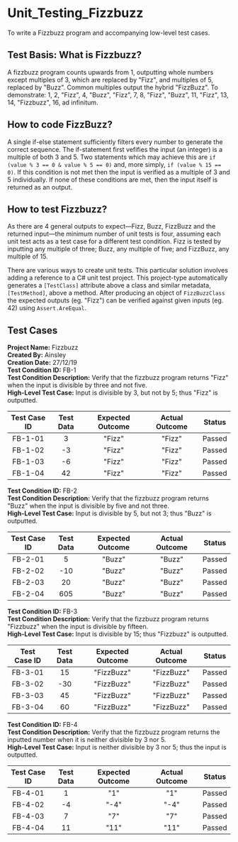 # Unit_Testing_Fizzbuzz
To write a Fizzbuzz program and accompanying low-level test cases.

## Test Basis: What is Fizzbuzz?
A fizzbuzz program counts upwards from 1, outputting whole numbers except multiples of 3, which are replaced by "Fizz", and multiples of 5, replaced by "Buzz". Common multiples output the hybrid "FizzBuzz". To demonstrate: 1, 2, "Fizz", 4, "Buzz", "Fizz", 7, 8, "Fizz", "Buzz", 11, "Fizz", 13, 14, "Fizzbuzz", 16, ad infinitum.

## How to code FizzBuzz?
A single if-else statement sufficiently filters every number to generate the correct sequence. The if-statement first vefifies the input (an integer) is a multiple of both 3 and 5. Two statements which may achieve this are `if (value % 3 == 0 & value % 5 == 0)` and, more simply, `if (value % 15 == 0)`. If this condition is not met then the input is verified as a multiple of 3 and 5 individually. If none of these conditions are met, then the input itself is returned as an output.

## How to test Fizzbuzz?
As there are 4 general outputs to expect—Fizz, Buzz, FizzBuzz and the returned input—the minimum number of unit tests is four, assuming each unit test acts as a test case for a different test condition. Fizz is tested by inputting any multiple of three; Buzz, any multiple of five; and FizzBuzz, any multiple of 15.

There are various ways to create unit tests. This particular solution involves adding a reference to a C# unit test project. This project-type automatically generates a `[TestClass]` attribute above a class and similar metadata, `[TestMethod]`, above a method. After producing an object of `FizzBuzzClass` the expected outputs (eg. "Fizz") can be verified against given inputs (eg. 42) using `Assert.AreEqual`.

## Test Cases
**Project Name:** Fizzbuzz  
**Created By:** Ainsley  
**Creation Date:** 27/12/19  
**Test Condition ID:** FB-1  
**Test Condition Description:** Verify that the fizzbuzz program returns "Fizz" when the input is divisible by three and not five.  
**High-Level Test Case:** Input is divisible by 3, but not by 5; thus "Fizz" is outputted.

|Test Case ID|Test Data|Expected Outcome|Actual Outcome|Status|
|:----------:|:-------:|:--------------:|:------------:|:----:|
|FB-1-01     |3        |"Fizz"          |"Fizz"        |Passed|
|FB-1-02     |-3       |"Fizz"          |"Fizz"        |Passed|
|FB-1-03     |-6       |"Fizz"          |"Fizz"        |Passed|
|FB-1-04     |42       |"Fizz"          |"Fizz"        |Passed|

**Test Condition ID:** FB-2  
**Test Condition Description:** Verify that the fizzbuzz program returns "Buzz" when the input is divisible by five and not three.  
**High-Level Test Case:** Input is divisible by 5, but not 3; thus "Buzz" is outputted.

|Test Case ID|Test Data|Expected Outcome|Actual Outcome|Status|
|:----------:|:-------:|:--------------:|:------------:|:----:|
|FB-2-01     |5        |"Buzz"          |"Buzz"        |Passed|
|FB-2-02     |-10      |"Buzz"          |"Buzz"        |Passed|
|FB-2-03     |20       |"Buzz"      |"Buzz"    |Passed|
|FB-2-04     |605      |"Buzz"            |"Buzz"          |Passed|

**Test Condition ID:** FB-3  
**Test Condition Description:** Verify that the fizzbuzz program returns "Fizzbuzz" when the input is divisible by fifteen.  
**High-Level Test Case:** Input is divisible by 15; thus "Fizzbuzz" is outputted.

|Test Case ID|Test Data|Expected Outcome|Actual Outcome|Status|
|:----------:|:-------:|:--------------:|:------------:|:----:|
|FB-3-01     |15       |"FizzBuzz"      |"FizzBuzz"    |Passed|
|FB-3-02     |-30      |"FizzBuzz"          |"FizzBuzz"        |Passed|
|FB-3-03     |45       |"FizzBuzz"      |"FizzBuzz"    |Passed|
|FB-3-04     |60       |"FizzBuzz"            |"FizzBuzz"          |Passed|

**Test Condition ID:** FB-4  
**Test Condition Description:** Verify that the fizzbuzz program returns the inputted number when it is neither divisible by 3 nor 5.  
**High-Level Test Case:** Input is neither divisible by 3 nor 5; thus the input is outputted.

|Test Case ID|Test Data|Expected Outcome|Actual Outcome|Status|
|:----------:|:-------:|:--------------:|:------------:|:----:|
|FB-4-01     |1       |"1"          |"1"        |Passed|
|FB-4-02     |-4       |"-4"          |"-4"        |Passed|
|FB-4-03     |7       |"7"      |"7"    |Passed|
|FB-4-04     |11       |"11"            |"11"          |Passed|

